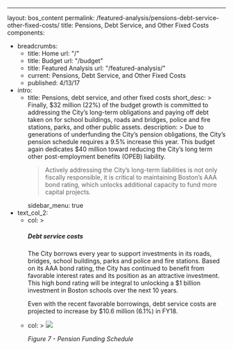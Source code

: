 ---
layout: bos_content
permalink: /featured-analysis/pensions-debt-service-other-fixed-costs/
title: Pensions, Debt Service, and Other Fixed Costs
components:
- breadcrumbs:
  - title: Home
    url: "/"
  - title: Budget
    url: "/budget"
  - title: Featured Analysis
    url: "/featured-analysis/"
  - current: Pensions, Debt Service, and Other Fixed Costs
  - published: 4/13/17
- intro:
  - title: Pensions, debt service, and other fixed costs
    short_desc: >
      Finally, $32 million (22%) of the budget growth is committed to addressing the 
      City’s long-term obligations and paying off debt taken on for school buildings, 
      roads and bridges, police and fire stations, parks, and other public assets. 
    description: >
      Due to generations of underfunding the City’s pension obligations, the City’s 
      pension schedule requires a 9.5% increase this year. This budget again dedicates 
      $40 million toward reducing the City’s long term other post-employment benefits 
      (OPEB) liability. <blockquote>Actively addressing the City’s long-term liabilities 
      is not only fiscally responsible, it is critical to maintaining Boston’s AAA bond 
      rating, which unlocks additional capacity to fund more capital projects.</blockquote>
    sidebar_menu: true
- text_col_2:
  - col: >
      <p><h5>Debt service costs</h5>
      <p>The City borrows every year to support investments in its roads, 
      bridges, school buildings, parks and police and fire stations. Based on its AAA 
      bond rating, the City has continued to benefit from favorable interest rates and its 
      position as an attractive investment. This high bond rating will be integral to 
      unlocking a $1 billion investment in Boston schools over the next 10 years.</p>
      <p>Even with the recent favorable borrowings, debt service costs are projected
      to increase by $10.6 million (6.1%) in FY18.</p> 
  - col: >
    <a href="http://placehold.it"><img src="http://placehold.it/300x400"></a>
    <p><em>Figure 7 - Pension Funding Schedule</em></p>
